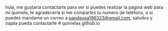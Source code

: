 hola, me gustaria contactarte para ver si puedes realizar la pagina web para mi quiniela, te agradecería si me compartes tu numero de telefono, o si puedes mandame un correo a pandeusa196323@gmail.com, saludos y oajala pueda contactarte ﻿# quinielas.github.io
